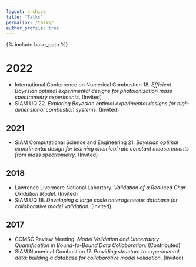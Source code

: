 ```yaml
---
layout: archive
title: "Talks"
permalink: /talks/
author_profile: true
---
```


{% include base_path %}

# 2022
* International Conferrence on Numerical Combustion 18. *Efficient Bayesian optimal experimental designs for photoionization mass spectrometry experiments*. (Invited)
* SIAM UQ 22. *Exploring Bayesian optimal experimental designs for high-dimensional combustion systems*. (Invited)

## 2021
* SIAM Computational Science and Engineering 21. *Bayesian optimal experimental design for learning chemical rate constant measurements from mass spectrometry*. (Invited)

## 2018
* Lawrence Livermore National Labortory. *Validation of a Reduced Char Oxidation Model*. (Invited)
* SIAM UQ 18. *Developing a large scale heterogeneous database for collaborative model validation*. (Invited)

## 2017
* CCMSC Review Meeting. *Model Validation and Uncertainty Quantification in Bound-to-Bound Data Collaboration*. (Contributed)
* SIAM Numerical Combustion 17.  *Providing structure to experimental data: building a database for collaborative model validation*. (Invited)


